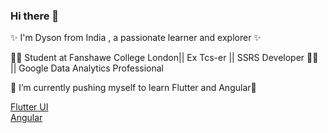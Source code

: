 ### Hi there 👋

✨ I'm Dyson from India , a passionate learner and explorer ✨

🧑‍💻 Student at Fanshawe College London|| Ex Tcs-er  || SSRS Developer 🧑‍💻 || Google Data Analytics Professional

🌱 I’m currently pushing myself to learn Flutter and Angular🌱

[Flutter UI](https://github.com/DysonThomas/30-Days-Challange/tree/main)   
[Angular](https://github.com/DysonThomas/30-Days-Challenge?tab=readme-ov-file)







